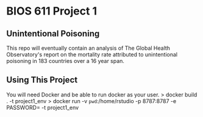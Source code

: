 BIOS 611 Project 1
==================

Unintentional Poisoning
-----------------------

This repo will eventually contain an analysis of The Global Health Observatory's report on the mortality rate attributed to unintentional poisoning in 183 countries over a 16 year span.

Using This Project
------------------

You will need Docker and be able to run docker as your user.
    > docker build . -t project1_env
    > docker run -v `pwd`:/home/rstudio -p 8787:8787 -e PASSWORD=<yourpassword> -t project1_env
